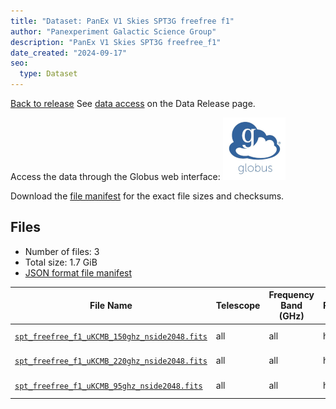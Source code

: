 ```yaml
---
title: "Dataset: PanEx V1 Skies SPT3G freefree f1"
author: "Panexperiment Galactic Science Group"
description: "PanEx V1 Skies SPT3G freefree_f1"
date_created: "2024-09-17"
seo:
  type: Dataset
---
```


[Back to release](./panexv1-spt.html#datasets)
See [data access](./panexv1-spt.html#data-access) on the Data Release page.

Access the data through the Globus web interface: [![Download via Globus](images/globus-logo.png)](https://app.globus.org/file-manager?origin_id=53b2a147-ae9d-4bbf-9d18-3b46d133d4bb&origin_path=%2Fspt3g%2Ffreefree_f1%2F)

Download the [file manifest](https://g-0a470a.6b7bd8.0ec8.data.globus.org/spt3g/freefree_f1/manifest.json) for the exact file sizes and checksums.

## Files

- Number of files: 3
- Total size: 1.7 GiB
- [JSON format file manifest](https://g-0a470a.6b7bd8.0ec8.data.globus.org/spt3g/freefree_f1/manifest.json)

|                                                                          File Name                                                                          | Telescope | Frequency Band (GHz) | Pixelization | Nside | Unit  |   Size    |
| ----------------------------------------------------------------------------------------------------------------------------------------------------------- | --------- | -------------------- | ------------ | ----: | ----- | --------- |
| [`spt_freefree_f1_uKCMB_150ghz_nside2048.fits`](https://g-0a470a.6b7bd8.0ec8.data.globus.org/spt3g/freefree_f1/spt_freefree_f1_uKCMB_150ghz_nside2048.fits) | all       | all                  | healpix      |  2048 | uKCMB | 576.0 MiB |
| [`spt_freefree_f1_uKCMB_220ghz_nside2048.fits`](https://g-0a470a.6b7bd8.0ec8.data.globus.org/spt3g/freefree_f1/spt_freefree_f1_uKCMB_220ghz_nside2048.fits) | all       | all                  | healpix      |  2048 | uKCMB | 576.0 MiB |
| [`spt_freefree_f1_uKCMB_95ghz_nside2048.fits`](https://g-0a470a.6b7bd8.0ec8.data.globus.org/spt3g/freefree_f1/spt_freefree_f1_uKCMB_95ghz_nside2048.fits)   | all       | all                  | healpix      |  2048 | uKCMB | 576.0 MiB |
